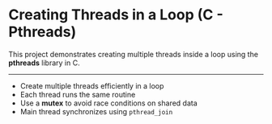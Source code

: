 # Creating Threads in a Loop (C - Pthreads)

This project demonstrates creating multiple threads inside a loop using the **pthreads** library in C.

---

-  Create multiple threads efficiently in a loop  
-  Each thread runs the same routine  
-  Use a **mutex** to avoid race conditions on shared data  
-  Main thread synchronizes using `pthread_join`  
